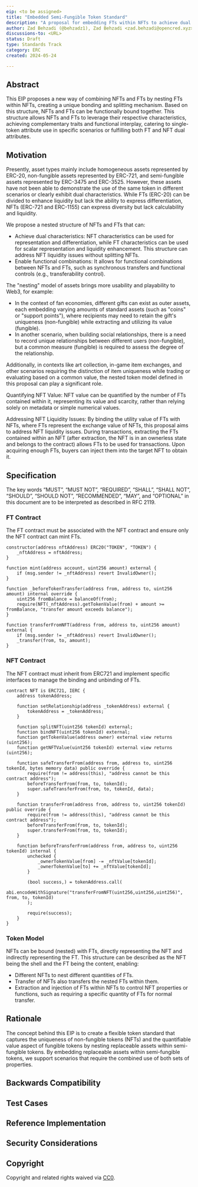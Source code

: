 ```yaml
---
eip: <to be assigned>
title: "Embedded Semi-Fungible Token Standard"
description: "A proposal for embedding FTs within NFTs to achieve dual characteristics and functional interplay."
author: Zad Behzadi (@behzadz1), Zad Behzadi <zad.behzadi@opencred.xyz>
discussions-to: <URL>
status: Draft
type: Standards Track
category: ERC
created: 2024-05-24

---
```


## Abstract

This EIP proposes a new way of combining NFTs and FTs by nesting FTs within NFTs, creating a unique bonding and splitting mechanism. Based on this structure, NFTs and FTs can be functionally bound together. This structure allows NFTs and FTs to leverage their respective characteristics, achieving complementary traits and functional interplay, catering to single-token attribute use in specific scenarios or fulfilling both FT and NFT dual attributes.

## Motivation

Presently, asset types mainly include homogeneous assets represented by ERC-20, non-fungible assets represented by ERC-721, and semi-fungible assets represented by ERC-3475 and ERC-3525. However, these assets have not been able to demonstrate the use of the same token in different scenarios or clearly exhibit dual characteristics. While FTs (ERC-20) can be divided to enhance liquidity but lack the ability to express differentiation, NFTs (ERC-721 and ERC-1155) can express diversity but lack calculability and liquidity.

We propose a nested structure of NFTs and FTs that can:
- Achieve dual characteristics: NFT characteristics can be used for representation and differentiation, while FT characteristics can be used for scalar representation and liquidity enhancement. This structure can address NFT liquidity issues without splitting NFTs.
- Enable functional combinations: It allows for functional combinations between NFTs and FTs, such as synchronous transfers and functional controls (e.g., transferability control).

The "nesting" model of assets brings more usability and playability to Web3, for example:
- In the context of fan economies, different gifts can exist as outer assets, each embedding varying amounts of standard assets (such as "coins" or "support points"), where recipients may need to retain the gift's uniqueness (non-fungible) while extracting and utilizing its value (fungible).
- In another scenario, when building social relationships, there is a need to record unique relationships between different users (non-fungible), but a common measure (fungible) is required to assess the degree of the relationship.

Additionally, in contexts like art collection, in-game item exchanges, and other scenarios requiring the distinction of item uniqueness while trading or evaluating based on a common value, the nested token model defined in this proposal can play a significant role.

Quantifying NFT Value:
NFT value can be quantified by the number of FTs contained within it, representing its value and scarcity, rather than relying solely on metadata or simple numerical values.

Addressing NFT Liquidity Issues:
By binding the utility value of FTs with NFTs, where FTs represent the exchange value of NFTs, this proposal aims to address NFT liquidity issues. During transactions, extracting the FTs contained within an NFT (after extraction, the NFT is in an ownerless state and belongs to the contract) allows FTs to be used for transactions. Upon acquiring enough FTs, buyers can inject them into the target NFT to obtain it.

## Specification

The key words “MUST”, “MUST NOT”, “REQUIRED”, “SHALL”, “SHALL NOT”, “SHOULD”, “SHOULD NOT”, “RECOMMENDED”, “MAY”, and “OPTIONAL” in this document are to be interpreted as described in RFC 2119.

### FT Contract

The FT contract must be associated with the NFT contract and ensure only the NFT contract can mint FTs.

```solidity
constructor(address nftAddress) ERC20("TOKEN", "TOKEN") {
    _nftAddress = nftAddress;
}

function mint(address account, uint256 amount) external {
    if (msg.sender != _nftAddress) revert InvalidOwner();
}

function _beforeTokenTransfer(address from, address to, uint256 amount) internal override {
    uint256 fromBalance = balanceOf(from);
    require(NFT(_nftAddress).getTokenValue(from) + amount >= fromBalance, "transfer amount exceeds balance");
}

function transferFromNFT(address from, address to, uint256 amount) external {
    if (msg.sender != _nftAddress) revert InvalidOwner();
    _transfer(from, to, amount);
}
```

### NFT Contract

The NFT contract must inherit from ERC721 and implement specific interfaces to manage the binding and unbinding of FTs.

```solidity
contract NFT is ERC721, IERC {
    address tokenAddress;

    function setRelationship(address _tokenAddress) external {
        tokenAddress = _tokenAddress;
    }

    function splitNFT(uint256 tokenId) external;
    function bindNFT(uint256 tokenId) external;
    function getTokenValue(address owner) external view returns (uint256);
    function getNFTValue(uint256 tokenId) external view returns (uint256);

    function safeTransferFrom(address from, address to, uint256 tokenId, bytes memory data) public override {
        require(from != address(this), "address cannot be this contract address");
        beforeTransferFrom(from, to, tokenId);
        super.safeTransferFrom(from, to, tokenId, data);
    }

    function transferFrom(address from, address to, uint256 tokenId) public override {
        require(from != address(this), "address cannot be this contract address");
        beforeTransferFrom(from, to, tokenId);
        super.transferFrom(from, to, tokenId);
    }

    function beforeTransferFrom(address from, address to, uint256 tokenId) internal {
        unchecked {
            _ownerTokenValue[from] -= _nftValue[tokenId];
            _ownerTokenValue[to] += _nftValue[tokenId];
        }

        (bool success,) = tokenAddress.call(
            abi.encodeWithSignature("transferFromNFT(uint256,uint256,uint256)", from, to, tokenId)
        );

        require(success);
    }
}
```

### Token Model

NFTs can be bound (nested) with FTs, directly representing the NFT and indirectly representing the FT. This structure can be described as the NFT being the shell and the FT being the content, enabling:
- Different NFTs to nest different quantities of FTs.
- Transfer of NFTs also transfers the nested FTs within them.
- Extraction and injection of FTs within NFTs to control NFT properties or functions, such as requiring a specific quantity of FTs for normal transfer.

## Rationale

The concept behind this EIP is to create a flexible token standard that captures the uniqueness of non-fungible tokens (NFTs) and the quantifiable value aspect of fungible tokens by nesting replaceable assets within semi-fungible tokens. By embedding replaceable assets within semi-fungible tokens, we support scenarios that require the combined use of both sets of properties.

## Backwards Compatibility

## Test Cases

## Reference Implementation

## Security Considerations

## Copyright
Copyright and related rights waived via [CC0](../LICENSE.md).
